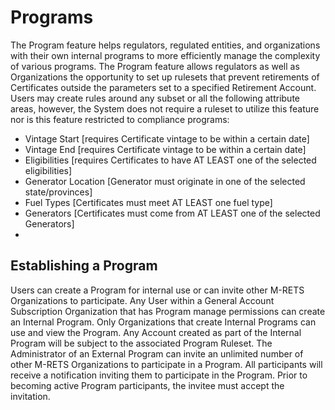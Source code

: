 # Programs

The Program feature helps regulators, regulated entities, and organizations with their own internal programs to more efficiently manage the complexity of various programs. The Program feature allows regulators as well as Organizations the opportunity to set up rulesets that prevent retirements of Certificates outside the parameters set to a specified Retirement Account.
Users may create rules around any subset or all the following attribute areas, however, the System does not require a ruleset to utilize this feature nor is this feature restricted to compliance programs:

- Vintage Start [requires Certificate vintage to be within a certain date]
- Vintage End [requires Certificate vintage to be within a certain date]
- Eligibilities [requires Certificates to have AT LEAST one of the selected eligibilities]
- Generator Location [Generator must originate in one of the selected state/provinces]
- Fuel Types [Certificates must meet AT LEAST one fuel type]
- Generators [Certificates must come from AT LEAST one of the selected Generators]
- 
## Establishing a Program
Users can create a Program for internal use or can invite other M-RETS Organizations to participate.
Any User within a General Account Subscription Organization that has Program manage permissions can create an Internal Program. Only Organizations that create Internal Programs can use and view the Program. Any Account created as part of the Internal Program will be subject to the associated Program Ruleset.
The Administrator of an External Program can invite an unlimited number of other M-RETS Organizations to participate in a Program. All participants will receive a notification inviting them to participate in the Program. Prior to becoming active Program participants, the invitee must accept the invitation.
